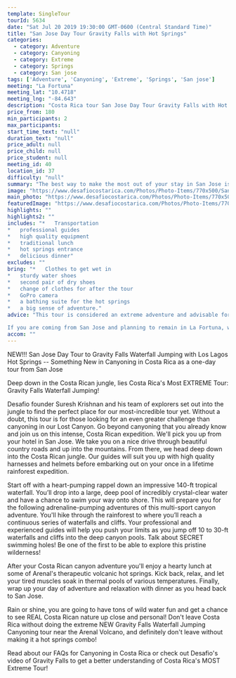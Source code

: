 ```yaml
---
template: SingleTour
tourId: 5634
date: "Sat Jul 20 2019 19:30:00 GMT-0600 (Central Standard Time)"
title: "San Jose Day Tour Gravity Falls with Hot Springs"
categories: 
  - category: Adventure
  - category: Canyoning
  - category: Extreme
  - category: Springs
  - category: San jose
tags: ['Adventure', 'Canyoning', 'Extreme', 'Springs', 'San jose']
meeting: "La Fortuna"
meeting_lat: "10.4718"
meeting_lng: "-84.643"
description: "Costa Rica tour San Jose Day Tour Gravity Falls with Hot Springs, id 5634"
price_from: 180
min_participants: 2
max_participants: 
start_time_text: "null"
duration_text: "null"
price_adult: null
price_child: null
price_student: null
meeting_id: 40
location_id: 37
difficulty: "null"
summary: "The best way to make the most out of your stay in San Jose is to come for a San Jose Day Tour to the Gravity Falls Waterfall Jumping EXTREME tour near the Arenal Volcano. This is an easy and exciting way to spend the day close to San Jose where you can experience the best in adventure and see Costa Rica's impressive and lush countryside."
image: "https://www.desafiocostarica.com/Photos/Photo-Items/770x500/San-Jose-Day-Tour-Gravity-Falls-Waterfall-Jumping-with-Hot-Springs-1484150346.jpg"
main_photo: "https://www.desafiocostarica.com/Photos/Photo-Items/770x500/San-Jose-Day-Tour-Gravity-Falls-Waterfall-Jumping-with-Hot-Springs-1484150346.jpg"
featuredImage: "https://www.desafiocostarica.com/Photos/Photo-Items/770x500/San-Jose-Day-Tour-Gravity-Falls-Waterfall-Jumping-with-Hot-Springs-1484150346.jpg"
highlights: ""
highlights2: ""
includes: "*   Transportation
*   professional guides
*   high quality equipment
*   traditional lunch
*   hot springs entrance
*   delicious dinner"
excludes: ""
bring: "*   Clothes to get wet in
*   sturdy water shoes
*   second pair of dry shoes
*   change of clothes for after the tour
*   GoPro camera
*   a bathing suite for the hot springs
*   a big sense of adventure."
advice: "This tour is considered an extreme adventure and advisable for those who are athletic and physically fit. No experience necessary. There are different jump heights throughout the tour and paths in case you decide to skip a jump - but the idea is to push yourself to your limits on this Costa Rica extreme tour Gravity Falls!Have a look at our Adventure Waiver if you have questions about our Costa Rica adventure tour policies.

If you are coming from San Jose and planning to remain in La Fortuna, we can arrange this special expedition as a Desafio Adventure Connection where your journey is the adventure -- start in San Jose and stay in Arenal! Be sure to ask one of our Adventure Specialists to help you with your reservations.For reasons beyond our control (climate, river levels, etc.), we may change to a more-suitable tour with an equal or similar adventure-appeal or offer other tour options so you don't miss out on a fun day in Costa Rica. We reserve the right to cancel a trip due to unfavorable conditions & will only run a tour according to our policies. Full refund is given if (on rare occasion) no tour is run. This adventure involves some inherent risk and physical exertion, so you must be in good physical conditions!"
accom: ""
---
```

NEW!!! San Jose Day Tour to Gravity Falls Waterfall Jumping with Los Lagos Hot Springs -- Something New in Canyoning in Costa Rica as a one-day tour from San Jose

Deep down in the Costa Rican jungle, lies Costa Rica's Most EXTREME Tour: Gravity Falls Waterfall Jumping!

Desafio founder Suresh Krishnan and his team of explorers set out into the jungle to find the perfect place for our most-incredible tour yet. Without a doubt, this tour is for those looking for an even greater challenge than canyoning in our Lost Canyon. Go beyond canyoning that you already know and join us on this intense, Costa Rican expedition. We'll pick you up from your hotel in San Jose. We take you on a nice drive through beautiful country roads and up into the mountains. From there, we head deep down into the Costa Rican jungle. Our guides will suit you up with high quality harnesses and helmets before embarking out on your once in a lifetime rainforest expedition.

Start off with a heart-pumping rappel down an impressive 140-ft tropical waterfall. You’ll drop into a large, deep pool of incredibly crystal-clear water and have a chance to swim your way onto shore. This will prepare you for the following adrenaline-pumping adventures of this multi-sport canyon adventure. You'll hike through the rainforest to where you’ll reach a continuous series of waterfalls and cliffs. Your professional and experienced guides will help you push your limits as you jump off 10 to 30-ft waterfalls and cliffs into the deep canyon pools. Talk about SECRET swimming holes! Be one of the first to be able to explore this pristine wilderness!

After your Costa Rican canyon adventure you'll enjoy a hearty lunch at some of Arenal's therapeutic volcanic hot springs. Kick back, relax, and let your tired muscles soak in thermal pools of various temperatures. Finally, wrap up your day of adventure and relaxation with dinner as you head back to San Jose.

Rain or shine, you are going to have tons of wild water fun and get a chance to see REAL Costa Rican nature up close and personal! Don't leave Costa Rica without doing the extreme NEW Gravity Falls Waterfall Jumping Canyoning tour near the Arenal Volcano, and definitely don't leave without making it a hot springs combo!

Read about our FAQs for Canyoning in Costa Rica or check out Desafio's video of Gravity Falls to get a better understanding of Costa Rica's MOST Extreme Tour!